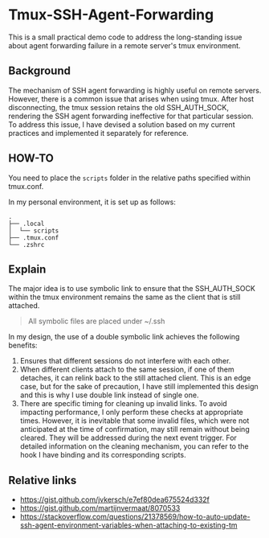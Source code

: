 # Tmux-SSH-Agent-Forwarding
This is a small practical demo code to address the long-standing issue about agent forwarding failure in a remote server's tmux environment.


## Background
The mechanism of SSH agent forwarding is highly useful on remote servers. However, there is a common issue that arises when using tmux. After host disconnecting, the tmux session retains the old SSH_AUTH_SOCK, rendering the SSH agent forwarding ineffective for that particular session. To address this issue, I have devised a solution based on my current practices and implemented it separately for reference.


## HOW-TO
You need to place the `scripts` folder in the relative paths specified within tmux.conf.

In my personal environment, it is set up as follows:

```
.
├── .local
│  └── scripts
├── .tmux.conf
└── .zshrc
```

## Explain
The major idea is to use symbolic link to ensure that the SSH_AUTH_SOCK within the tmux environment remains the same as the client that is still attached.
> All symbolic files are placed under ~/.ssh

In my design, the use of a double symbolic link achieves the following benefits:

1. Ensures that different sessions do not interfere with each other.
2. When different clients attach to the same session, if one of them detaches, it can relink back to the still attached client. This is an edge case, but for the sake of precaution, I have still implemented this design and this is why I use double link instead of single one.
3. There are specific timing for cleaning up invalid links. To avoid impacting performance, I only perform these checks at appropriate times. However, it is inevitable that some invalid files, which were not anticipated at the time of confirmation, may still remain without being cleared. They will be addressed during the next event trigger. For detailed information on the cleaning mechanism, you can refer to the hook I have binding and its corresponding scripts.

## Relative links
- https://gist.github.com/jvkersch/e7ef80dea675524d332f
- https://gist.github.com/martijnvermaat/8070533
- https://stackoverflow.com/questions/21378569/how-to-auto-update-ssh-agent-environment-variables-when-attaching-to-existing-tm


